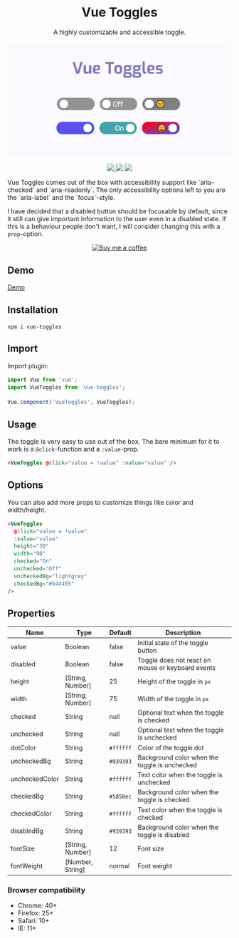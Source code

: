 <h1 align="center">Vue Toggles</h1>
<p align="center">
A highly customizable and accessible toggle.
</p>

<p align="center">
<img src="./vue-toggles.jpg" alt="Vue Toggles Logo"/>
</p>

<p align="center">
<a href="https://www.npmjs.com/package/vue-toggles"><img src="https://img.shields.io/npm/v/vue-toggles.svg?style=flat-square"/> <img src="https://img.shields.io/npm/dm/vue-toggles.svg?style=flat-square"/></a> <a href="https://vuejs.org/"><img src="https://img.shields.io/badge/vue-2.x-brightgreen.svg?style=flat-square"/></a>
</p>

<p>
Vue Toggles comes out of the box with accessibility support like `aria-checked` and `aria-readonly`. The only accessibility options left to you are the `aria-label` and the `focus`-style.

I have decided that a disabled button should be focusable by default, since it still can give important information to the user even in a disabled state. If this is a behaviour people don't want, I will consider changing this with a `prop`-option.

</p>

<p align="center">
  <a href="https://www.buymeacoff.ee/Nifel">
    <img
         width="140"
         alt="Buy me a coffee"
         src="https://user-images.githubusercontent.com/1577802/36840220-21beb89c-1d3c-11e8-98a4-45fc334842cf.png">
  </a>
</p>

## Demo

[Demo](https://vue-toggles.netlify.app/)

## Installation

```
npm i vue-toggles
```

## Import

Import plugin:

```javascript
import Vue from 'vue';
import VueToggles from 'vue-toggles';

Vue.component('VueToggles', VueToggles);
```

## Usage

The toggle is very easy to use out of the box. The bare minimum for it to work is a `@click`-function and a `:value`-prop.

```html
<VueToggles @click="value = !value" :value="value" />
```

## Options

You can also add more props to customize things like color and width/height.

```html
<VueToggles
  @click="value = !value"
  :value="value"
  height="30"
  width="90"
  checked="On"
  unchecked="Off"
  uncheckedBg="lightgrey"
  checkedBg="#b4d455"
/>
```

## Properties

| Name           | Type             | Default   | Description                                       |
| -------------- | ---------------- | --------- | ------------------------------------------------- |
| value          | Boolean          | false     | Initial state of the toggle button                |
| disabled       | Boolean          | false     | Toggle does not react on mouse or keyboard events |
| height         | [String, Number] | 25        | Height of the toggle in `px`                      |
| width          | [String, Number] | 75        | Width of the toggle in `px`                       |
| checked        | String           | null      | Optional text when the toggle is checked          |
| unchecked      | String           | null      | Optional text when the toggle is unchecked        |
| dotColor       | String           | `#ffffff` | Color of the toggle dot                           |
| uncheckedBg    | String           | `#939393` | Background color when the toggle is unchecked     |
| uncheckedColor | String           | `#ffffff` | Text color when the toggle is unchecked           |
| checkedBg      | String           | `#5850ec` | Background color when the toggle is checked       |
| checkedColor   | String           | `#ffffff` | Text color when the toggle is checked             |
| disabledBg     | String           | `#939393` | Background color when the toggle is disabled      |
| fontSize       | [String, Number] | 12        | Font size                                         |
| fontWeight     | [Number, String] | normal    | Font weight                                       |

### Browser compatibility

- Chrome: 40+
- Firefox: 25+
- Safari: 10+
- IE: 11+
